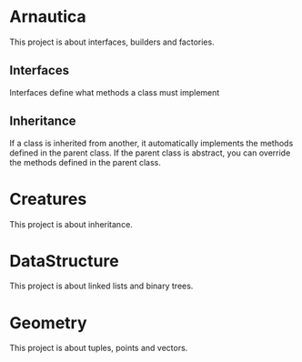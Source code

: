# Arnautica
This project is about interfaces, builders and factories.
   ## Interfaces
   Interfaces define what methods a class must implement
   ## Inheritance
   If a class is inherited from another, it automatically implements the methods defined in the parent class. If the parent class is abstract, you can override the methods defined in the parent class.

# Creatures
This project is about inheritance.

# DataStructure
This project is about linked lists and binary trees.

# Geometry
This project is about tuples, points and vectors.